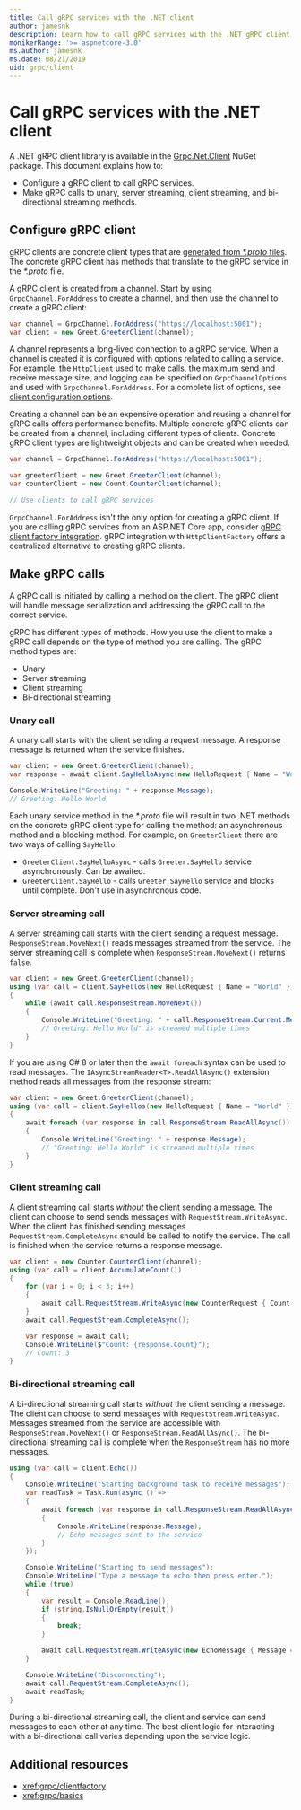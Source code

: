 ```yaml
---
title: Call gRPC services with the .NET client
author: jamesnk
description: Learn how to call gRPC services with the .NET gRPC client.
monikerRange: '>= aspnetcore-3.0'
ms.author: jamesnk
ms.date: 08/21/2019
uid: grpc/client
---
```

# Call gRPC services with the .NET client

A .NET gRPC client library is available in the [Grpc.Net.Client](https://www.nuget.org/packages/Grpc.Net.Client) NuGet package. This document explains how to:

* Configure a gRPC client to call gRPC services.
* Make gRPC calls to unary, server streaming, client streaming, and bi-directional streaming methods.

## Configure gRPC client

gRPC clients are concrete client types that are [generated from *\*.proto* files](xref:grpc/basics#generated-c-assets). The concrete gRPC client has methods that translate to the gRPC service in the *\*.proto* file.

A gRPC client is created from a channel. Start by using `GrpcChannel.ForAddress` to create a channel, and then use the channel to create a gRPC client:

```csharp
var channel = GrpcChannel.ForAddress("https://localhost:5001");
var client = new Greet.GreeterClient(channel);
```

A channel represents a long-lived connection to a gRPC service. When a channel is created it is configured with options related to calling a service. For example, the `HttpClient` used to make calls, the maximum send and receive message size, and logging can be specified on `GrpcChannelOptions` and used with `GrpcChannel.ForAddress`. For a complete list of options, see [client configuration options](xref:grpc/configuration#configure-client-options).

Creating a channel can be an expensive operation and reusing a channel for gRPC calls offers performance benefits. Multiple concrete gRPC clients can be created from a channel, including different types of clients. Concrete gRPC client types are lightweight objects and can be created when needed.

```csharp
var channel = GrpcChannel.ForAddress("https://localhost:5001");

var greeterClient = new Greet.GreeterClient(channel);
var counterClient = new Count.CounterClient(channel);

// Use clients to call gRPC services
```

`GrpcChannel.ForAddress` isn't the only option for creating a gRPC client. If you are calling gRPC services from an ASP.NET Core app, consider [gRPC client factory integration](xref:grpc/clientfactory). gRPC integration with `HttpClientFactory` offers a centralized alternative to creating gRPC clients.

## Make gRPC calls

A gRPC call is initiated by calling a method on the client. The gRPC client will handle message serialization and addressing the gRPC call to the correct service.

gRPC has different types of methods. How you use the client to make a gRPC call depends on the type of method you are calling. The gRPC method types are:

* Unary
* Server streaming
* Client streaming
* Bi-directional streaming

### Unary call

A unary call starts with the client sending a request message. A response message is returned when the service finishes.

```csharp
var client = new Greet.GreeterClient(channel);
var response = await client.SayHelloAsync(new HelloRequest { Name = "World" });

Console.WriteLine("Greeting: " + response.Message);
// Greeting: Hello World
```

Each unary service method in the *\*.proto* file will result in two .NET methods on the concrete gRPC client type for calling the method: an asynchronous method and a blocking method. For example, on `GreeterClient` there are two ways of calling `SayHello`:

* `GreeterClient.SayHelloAsync` - calls `Greeter.SayHello` service asynchronously. Can be awaited.
* `GreeterClient.SayHello` - calls `Greeter.SayHello` service and blocks until complete. Don't use in asynchronous code.

### Server streaming call

A server streaming call starts with the client sending a request message. `ResponseStream.MoveNext()` reads messages streamed from the service. The server streaming call is complete when `ResponseStream.MoveNext()` returns `false`.

```csharp
var client = new Greet.GreeterClient(channel);
using (var call = client.SayHellos(new HelloRequest { Name = "World" }))
{
    while (await call.ResponseStream.MoveNext())
    {
        Console.WriteLine("Greeting: " + call.ResponseStream.Current.Message);
        // Greeting: Hello World" is streamed multiple times
    }
}
```

If you are using C# 8 or later then the `await foreach` syntax can be used to read messages. The `IAsyncStreamReader<T>.ReadAllAsync()` extension method reads all messages from the response stream:

```csharp
var client = new Greet.GreeterClient(channel);
using (var call = client.SayHellos(new HelloRequest { Name = "World" }))
{
    await foreach (var response in call.ResponseStream.ReadAllAsync())
    {
        Console.WriteLine("Greeting: " + response.Message);
        // "Greeting: Hello World" is streamed multiple times
    }
}
```

### Client streaming call

A client streaming call starts *without* the client sending a message. The client can choose to send sends messages with `RequestStream.WriteAsync`. When the client has finished sending messages `RequestStream.CompleteAsync` should be called to notify the service. The call is finished when the service returns a response message.

```csharp
var client = new Counter.CounterClient(channel);
using (var call = client.AccumulateCount())
{
    for (var i = 0; i < 3; i++)
    {
        await call.RequestStream.WriteAsync(new CounterRequest { Count = 1 });
    }
    await call.RequestStream.CompleteAsync();

    var response = await call;
    Console.WriteLine($"Count: {response.Count}");
    // Count: 3
}
```

### Bi-directional streaming call

A bi-directional streaming call starts *without* the client sending a message. The client can choose to send messages with `RequestStream.WriteAsync`. Messages streamed from the service are accessible with `ResponseStream.MoveNext()` or `ResponseStream.ReadAllAsync()`. The bi-directional streaming call is complete when the `ResponseStream` has no more messages.

```csharp
using (var call = client.Echo())
{
    Console.WriteLine("Starting background task to receive messages");
    var readTask = Task.Run(async () =>
    {
        await foreach (var response in call.ResponseStream.ReadAllAsync())
        {
            Console.WriteLine(response.Message);
            // Echo messages sent to the service
        }
    });

    Console.WriteLine("Starting to send messages");
    Console.WriteLine("Type a message to echo then press enter.");
    while (true)
    {
        var result = Console.ReadLine();
        if (string.IsNullOrEmpty(result))
        {
            break;
        }

        await call.RequestStream.WriteAsync(new EchoMessage { Message = result });
    }

    Console.WriteLine("Disconnecting");
    await call.RequestStream.CompleteAsync();
    await readTask;
}
```

During a bi-directional streaming call, the client and service can send messages to each other at any time. The best client logic for interacting with a bi-directional call varies depending upon the service logic.

## Additional resources

* <xref:grpc/clientfactory>
* <xref:grpc/basics>
